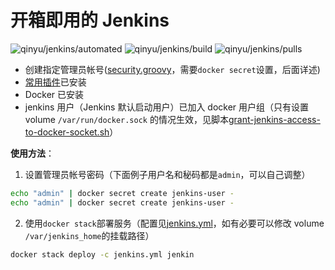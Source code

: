 # 开箱即用的 Jenkins

![qinyu/jenkins/automated](https://img.shields.io/docker/automated/qinyu/jenkins.svg) ![qinyu/jenkins/build](https://img.shields.io/docker/build/qinyu/jenkins.svg) ![qinyu/jenkins/pulls](https://img.shields.io/docker/pulls/qinyu/jenkins.svg)

- 创建指定管理员帐号([security.groovy](https://github.com/qinyu/docker/blob/master/jenkins-outofbox/security.groovy)，需要`docker secret`设置，后面详述)
- [常用插件](https://github.com/qinyu/docker/blob/master/jenkins-outofbox/plugins.txt)已安装
- Docker 已安装
- jenkins 用户（Jenkins 默认启动用户）已加入 docker 用户组（只有设置 volume `/var/run/docker.sock` 的情况生效，见脚本[grant-jenkins-access-to-docker-socket.sh](https://github.com/qinyu/docker/blob/master/jenkins-outofbox/grant-jenkins-access-to-docker-socket.sh)）

**使用方法**：

1. 设置管理员帐号密码（下面例子用户名和秘码都是`admin`，可以自己调整）
```sh
echo "admin" | docker secret create jenkins-user -
echo "admin" | docker secret create jenkins-user -
```
2. 使用`docker stack`部署服务（配置见[jenkins.yml](https://github.com/qinyu/docker/blob/master/jenkins-outofbox/jenkins.yml)，如有必要可以修改 volume `/var/jenkins_home`的挂载路径）
```sh
docker stack deploy -c jenkins.yml jenkin
```
